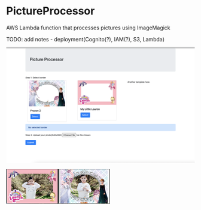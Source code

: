 # PictureProcessor
AWS Lambda function that processes pictures using ImageMagick


TODO: add notes - deployment(Cognito(?), IAM(?), S3, Lambda)

![client](screenshot.png)

![client-02](screenshot-02.png)
